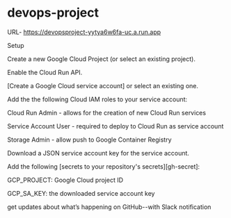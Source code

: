 # devops-project
URL- https://devopsproject-yytya6w6fa-uc.a.run.app

Setup

Create a new Google Cloud Project (or select an existing project).

Enable the Cloud Run API.

[Create a Google Cloud service account] or select an existing one.

Add the the following Cloud IAM roles to your service account:

Cloud Run Admin - allows for the creation of new Cloud Run services

Service Account User - required to deploy to Cloud Run as service account

Storage Admin - allow push to Google Container Registry

Download a JSON service account key for the service account.

Add the following [secrets to your repository's secrets][gh-secret]:

GCP_PROJECT: Google Cloud project ID

GCP_SA_KEY: the downloaded service account key

get updates about what’s happening on GitHub--with Slack notification



